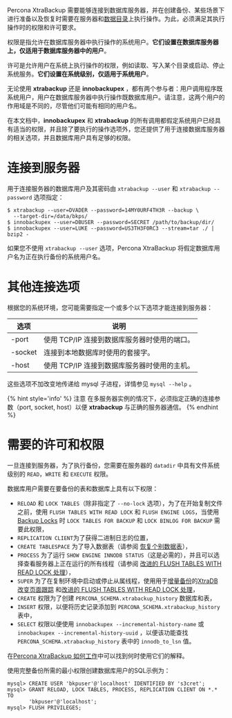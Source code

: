 Percona XtraBackup 需要能够连接到数据库服务器，并在创建备份、某些场景下进行准备以及恢复时需要在服务器和[数据目录](https://www.percona.com/doc/percona-xtrabackup/LATEST/glossary.html#term-datadir)上执行操作。为此，必须满足其执行操作时的权限和许可要求。

权限是指允许在数据库服务器中执行操作的系统用户。**它们设置在数据库服务器上，仅适用于数据库服务器中的用户**。

许可是允许用户在系统上执行操作的权限，例如读取、写入某个目录或启动、停止系统服务。**它们设置在系统级别，仅适用于系统用户**。

无论使用 **xtrabackup** 还是 **innobackupex** ，都有两个参与者：用户调用程序既系统用户，用户在数据库服务器中执行操作既数据库用户。请注意，这两个用户的作用域是不同的，尽管他们可能有相同的用户名。

在本文档中，**innobackupex** 和 **xtrabackup** 的所有调用都假定系统用户已经具有适当的权限，并且除了要执行的操作选项外，您还提供了用于连接数据库服务器的相关选项，并且数据库用户具有足够的权限。

# 连接到服务器

用于连接服务器的数据库用户及其密码由 `xtrabackup --user` 和 `xtrabackup --password` 选项指定：
```
$ xtrabackup --user=DVADER --password=14MY0URF4TH3R --backup \
  --target-dir=/data/bkps/
$ innobackupex --user=DBUSER --password=SECRET /path/to/backup/dir/
$ innobackupex --user=LUKE --password=US3TH3F0RC3 --stream=tar ./ | bzip2 -
```

如果您不使用 `xtrabackup --user` 选项，Percona XtraBackup 将假定数据库用户名为正在执行备份的系统用户名。

# 其他连接选项

根据您的系统环境，您可能需要指定一个或多个以下选项才能连接到服务器：

| 选项 | 说明 |
| ---|---|
| -port | 使用 TCP/IP 连接到数据库服务器时使用的端口。|
| -socket | 连接到本地数据库时使用的套接字。|
| -host | 使用 TCP/IP 连接到数据库服务器时使用的主机。|

这些选项不加改变地传递给 mysql 子进程，详情参见 `mysql --help` 。

{% hint style='info' %}
注意
在多服务器实例的情况下，必须指定正确的连接参数（port, socket, host）以便 **xtrabackup** 与正确的服务器通信。
{% endhint %}

# 需要的许可和权限

一旦连接到服务器，为了执行备份，您需要在服务器的 `datadir` 中具有文件系统级别的 `READ`，`WRITE` 和 `EXECUTE` 权限。

数据库用户需要在要备份的表和数据库上具有以下权限：

* `RELOAD` 和 `LOCK TABLES`（除非指定了 `--no-lock` 选项），为了在开始复制文件之前，使用 `FLUSH TABLES WITH READ LOCK` 和 `FLUSH ENGINE LOGS`，当使用 [Backup Locks](https://www.percona.com/doc/percona-server/5.6/management/backup_locks.html) 时 `LOCK TABLES FOR BACKUP` 和 `LOCK BINLOG FOR BACKUP` 需要此权限，
* `REPLICATION CLIENT`为了获得二进制日志的位置，
* `CREATE TABLESPACE` 为了导入数据表（请参阅 [恢复个别数据表](https://www.percona.com/doc/percona-xtrabackup/LATEST/innobackupex/restoring_individual_tables_ibk.html#imp-exp-ibk)），
* `PROCESS` 为了运行 `SHOW ENGINE INNODB STATUS`（这是必需的），并且可以选择查看服务器上正在运行的所有线程（请参阅 [改进的 FLUSH TABLES WITH READ LOCK 处理](https://www.percona.com/doc/percona-xtrabackup/LATEST/innobackupex/improved_ftwrl.html#improved-ftwrl)），
* `SUPER` 为了在复制环境中启动或停止从属线程，使用用于[增量备份](https://www.percona.com/doc/percona-xtrabackup/LATEST/xtrabackup_bin/incremental_backups.html#xb-incremental)的[XtraDB 改变页面跟踪](https://www.percona.com/doc/percona-server/5.6/management/changed_page_tracking.html) 和[改进的 FLUSH TABLES WITH READ LOCK 处理](https://www.percona.com/doc/percona-xtrabackup/LATEST/innobackupex/improved_ftwrl.html#improved-ftwrl)，
* `CREATE` 权限为了创建 `PERCONA_SCHEMA.xtrabackup_history` 数据库和表，
* `INSERT` 权限，以便将历史记录添加到 `PERCONA_SCHEMA.xtrabackup_history` 表中，
* `SELECT` 权限以便使用 `innobackupex --incremental-history-name` 或 `innobackupex --incremental-history-uuid` ，以便该功能查找` PERCONA_SCHEMA.xtrabackup_history` 表中的 `innodb_to_lsn` 值。

在[Percona XtraBackup 如何工作](https://toypipi.github.io/2018/03/23/Percona-XtraBackup-%E5%A6%82%E4%BD%95%E5%B7%A5%E4%BD%9C/)中可以找到何时使用它们的解释。

使用完整备份所需的最小权限创建数据库用户的SQL示例为：
```
mysql> CREATE USER 'bkpuser'@'localhost' IDENTIFIED BY 's3cret';
mysql> GRANT RELOAD, LOCK TABLES, PROCESS, REPLICATION CLIENT ON *.* TO
       'bkpuser'@'localhost';
mysql> FLUSH PRIVILEGES;
```
